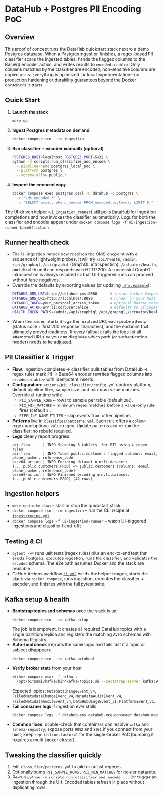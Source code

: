 # DataHub + Postgres PII Encoding PoC

## Overview
This proof of concept runs the DataHub quickstart stack next to a demo Postgres database. When a Postgres ingestion finishes, a
regex-based PII classifier scans the ingested tables, hands the flagged columns to the Base64 encoder action, and writes results
to `encoded.<table>`. Only columns matched by the classifier are encoded; non-sensitive columns are copied as-is. Everything is
optimized for local experimentation—no production hardening or durability guarantees beyond the Docker containers it starts.

## Quick Start
1. **Launch the stack**
   ```bash
   make up
   ```
2. **Ingest Postgres metadata on demand**
   ```bash
   docker compose run --rm ingestion
   ```
3. **Run classifier + encoder manually (optional)**
   ```bash
   POSTGRES_HOST=localhost POSTGRES_PORT=5432 \
   python -m scripts.run_classifier_and_encode \
     --pipeline-name postgres_local_poc \
     --platform postgres \
     --schema-allow public.*
   ```
4. **Inspect the encoded copy**
   ```bash
   docker compose exec postgres psql -U datahub -d postgres \
     -c "\dt encoded.*" \
     -c "SELECT email, phone_number FROM encoded.customers LIMIT 5;"
   ```

The UI-driven helper (`ui_ingestion_runner`) still polls DataHub for ingestion completions and now invokes the classifier
automatically. Logs for both the classifier and encoder appear under `docker compose logs -f ui-ingestion-runner base64-action`.

## Runner health check
- The UI ingestion runner now resolves the GMS endpoint with a sequence of lightweight probes. It will try `/api/health`, `/admin`,
  `/api/graphiql`, `/api/graphql` (GraphQL introspection), `/actuator/health`, and `/health` until one responds with HTTP 200. A
  successful GraphQL introspection is always required so that UI-triggered runs can proceed without false negatives.
- Override the defaults by exporting values (or updating [`.env.example`](.env.example)):
  ```bash
  DATAHUB_GMS_URI=http://datahub-gms:8080      # inside Docker Compose
  DATAHUB_GMS_URI=http://localhost:8080        # runner on your host machine
  DATAHUB_TOKEN=your_personal_access_token     # optional bearer token
  DATAHUB_ACTOR=urn:li:corpuser:alice          # defaults to ui_ingestion_runner
  HEALTH_CHECK_PATHS=/admin,/api/graphiql,/api/graphql,/actuator/health,/health
  ```
- When the runner starts it logs the resolved URI, each probe attempt (status code + first 200 response characters), and the
  endpoint that ultimately proved readiness. If every fallback fails the logs list all attempted URLs so you can diagnose which
  path (or authentication header) needs to be adjusted.

## PII Classifier & Trigger
- **Flow**: ingestion completes → classifier pulls tables from DataHub → regex rules mark PII → Base64 encoder rewrites flagged
  columns into `encoded.<table>` with idempotent inserts.
- **Configuration**: `actions/pii_classifier/config.yml` controls platform, default pipeline filter, sample size, and minimum
  value matches. Override at runtime with:
  - `PII_SAMPLE_ROWS` – rows to sample per table (default `200`).
  - `PII_MIN_MATCHES` – minimum regex matches before a value-only rule fires (default `5`).
  - `PIPELINE_NAME_FILTER` – skip events from other pipelines.
- **Patterns** live in [`classifier/patterns.yml`](classifier/patterns.yml). Each rule offers a `column` regex and optional
  `value` regex. Update patterns and re-run the classifier; no rebuild required.
- **Logs** clearly report progress:
  ```text
  pii-flow      | INFO Scanning 3 table(s) for PII using 4 regex rules
  pii-flow      | INFO Table public.customers flagged columns: email, phone_number, reference_code
  base64-action | INFO Encoding dataset urn:li:dataset:(...,public.customers,PROD) => public.customers (columns: email, phone_number, reference_code)
  base64-action | INFO Finished encoding urn:li:dataset:(...,public.customers,PROD) (42 rows)
  ```

## Ingestion helpers
- `make up` / `make down` – start or stop the quickstart stack.
- `docker compose run --rm ingestion` – run the CLI recipe at [`ingest/recipe.yml`](ingest/recipe.yml).
- `docker compose logs -f ui-ingestion-runner` – watch UI-triggered ingestions and classifier hand-offs.

## Testing & CI
- `pytest -vv` runs unit tests (regex rules) plus an end-to-end test that seeds Postgres, executes ingestion, runs the classifier,
  and validates the `encoded` schema. The e2e path assumes Docker and the stack are available.
- GitHub Actions workflow [`ci.yml`](.github/workflows/ci.yml) builds the helper images, starts the stack via `docker compose`,
  runs ingestion, executes the classifier + encoder, and finishes with the full pytest suite.

## Kafka setup & health
- **Bootstrap topics and schemas** once the stack is up:
  ```bash
  docker compose run --rm kafka-setup
  ```
  The job is idempotent. It creates all required DataHub topics with a single partition/replica and registers the matching Avro
  schemas with Schema Registry.
- **Auto-heal check** (re)runs the same logic and fails fast if a topic or subject disappears:
  ```bash
  docker compose run --rm kafka-autoheal
  ```
- **Verify broker state** from your host:
  ```bash
  docker compose exec -T kafka \
    /opt/bitnami/kafka/bin/kafka-topics.sh --bootstrap-server kafka:9092 --list
  ```
  Expected topics: `MetadataChangeEvent_v4`, `FailedMetadataChangeEvent_v4`, `MetadataAuditEvent_v4`,
  `FailedMetadataAuditEvent_v4`, `DataHubUsageEvent_v1`, `PlatformEvent_v1`.
- **Tail consumer logs** if ingestion ever stalls:
  ```bash
  docker compose logs -f datahub-gms datahub-mce-consumer datahub-mae-consumer | grep -i unknown_topic || true
  ```
- **Common fixes**: double-check that containers can resolve `kafka` and `schema-registry`; expose ports `9092` and `8081` if you
  connect from your host; keep `replication.factor=1` for the single-broker PoC (bumping it requires a multi-broker cluster).

## Tweaking the classifier quickly
1. Edit `classifier/patterns.yml` to add or adjust regexes.
2. Optionally bump `PII_SAMPLE_ROWS` / `PII_MIN_MATCHES` for noisier datasets.
3. Re-run `python -m scripts.run_classifier_and_encode ...` (or trigger an ingestion through the UI). Encoded tables refresh in
   place without duplicating rows.

